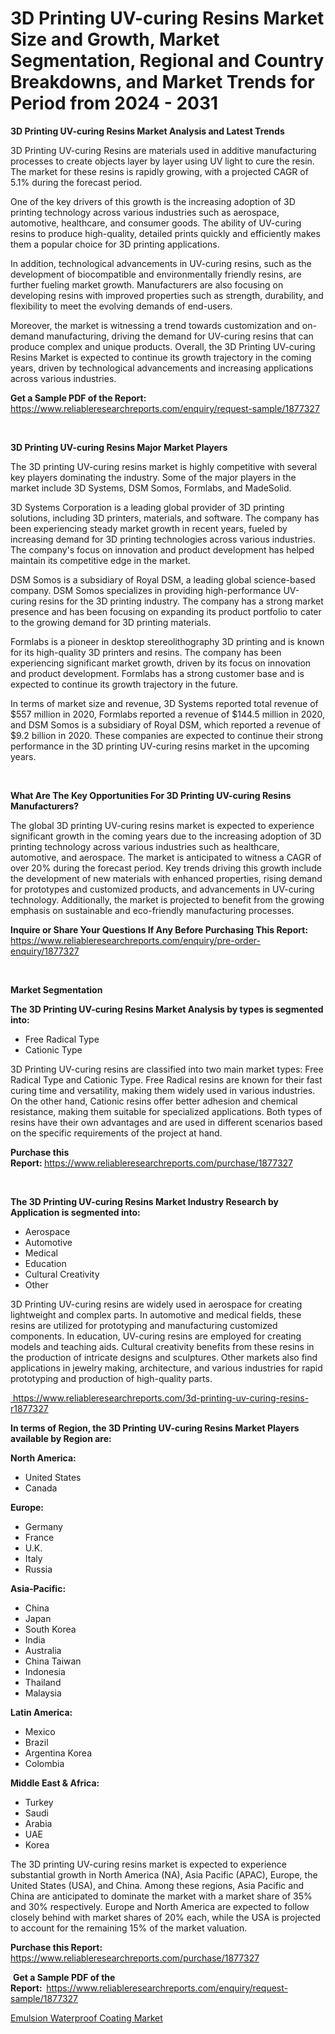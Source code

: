 <p><h1>3D Printing UV-curing Resins Market Size and Growth, Market Segmentation, Regional and Country Breakdowns, and Market Trends for Period from 2024 -  2031</h1></p><p><strong>3D Printing UV-curing Resins Market Analysis and Latest Trends</strong></p>
<p><p>3D Printing UV-curing Resins are materials used in additive manufacturing processes to create objects layer by layer using UV light to cure the resin. The market for these resins is rapidly growing, with a projected CAGR of 5.1% during the forecast period. </p><p>One of the key drivers of this growth is the increasing adoption of 3D printing technology across various industries such as aerospace, automotive, healthcare, and consumer goods. The ability of UV-curing resins to produce high-quality, detailed prints quickly and efficiently makes them a popular choice for 3D printing applications. </p><p>In addition, technological advancements in UV-curing resins, such as the development of biocompatible and environmentally friendly resins, are further fueling market growth. Manufacturers are also focusing on developing resins with improved properties such as strength, durability, and flexibility to meet the evolving demands of end-users.</p><p>Moreover, the market is witnessing a trend towards customization and on-demand manufacturing, driving the demand for UV-curing resins that can produce complex and unique products. Overall, the 3D Printing UV-curing Resins Market is expected to continue its growth trajectory in the coming years, driven by technological advancements and increasing applications across various industries.</p></p>
<p><strong>Get a Sample PDF of the Report:&nbsp;</strong> <a href="https://www.reliableresearchreports.com/enquiry/request-sample/1877327">https://www.reliableresearchreports.com/enquiry/request-sample/1877327</a></p>
<p>&nbsp;</p>
<p><strong>3D Printing UV-curing Resins Major Market Players</strong></p>
<p><p>The 3D printing UV-curing resins market is highly competitive with several key players dominating the industry. Some of the major players in the market include 3D Systems, DSM Somos, Formlabs, and MadeSolid. </p><p>3D Systems Corporation is a leading global provider of 3D printing solutions, including 3D printers, materials, and software. The company has been experiencing steady market growth in recent years, fueled by increasing demand for 3D printing technologies across various industries. The company's focus on innovation and product development has helped maintain its competitive edge in the market.</p><p>DSM Somos is a subsidiary of Royal DSM, a leading global science-based company. DSM Somos specializes in providing high-performance UV-curing resins for the 3D printing industry. The company has a strong market presence and has been focusing on expanding its product portfolio to cater to the growing demand for 3D printing materials.</p><p>Formlabs is a pioneer in desktop stereolithography 3D printing and is known for its high-quality 3D printers and resins. The company has been experiencing significant market growth, driven by its focus on innovation and product development. Formlabs has a strong customer base and is expected to continue its growth trajectory in the future.</p><p>In terms of market size and revenue, 3D Systems reported total revenue of $557 million in 2020, Formlabs reported a revenue of $144.5 million in 2020, and DSM Somos is a subsidiary of Royal DSM, which reported a revenue of $9.2 billion in 2020. These companies are expected to continue their strong performance in the 3D printing UV-curing resins market in the upcoming years.</p></p>
<p>&nbsp;</p>
<p><strong>What Are The Key Opportunities For 3D Printing UV-curing Resins Manufacturers?</strong></p>
<p><p>The global 3D printing UV-curing resins market is expected to experience significant growth in the coming years due to the increasing adoption of 3D printing technology across various industries such as healthcare, automotive, and aerospace. The market is anticipated to witness a CAGR of over 20% during the forecast period. Key trends driving this growth include the development of new materials with enhanced properties, rising demand for prototypes and customized products, and advancements in UV-curing technology. Additionally, the market is projected to benefit from the growing emphasis on sustainable and eco-friendly manufacturing processes.</p></p>
<p><strong>Inquire or Share Your Questions If Any Before Purchasing This Report:</strong> <a href="https://www.reliableresearchreports.com/enquiry/pre-order-enquiry/1877327">https://www.reliableresearchreports.com/enquiry/pre-order-enquiry/1877327</a></p>
<p>&nbsp;</p>
<p><strong>Market Segmentation</strong></p>
<p><strong>The 3D Printing UV-curing Resins Market Analysis by types is segmented into:</strong></p>
<p><ul><li>Free Radical Type</li><li>Cationic Type</li></ul></p>
<p><p>3D Printing UV-curing resins are classified into two main market types: Free Radical Type and Cationic Type. Free Radical resins are known for their fast curing time and versatility, making them widely used in various industries. On the other hand, Cationic resins offer better adhesion and chemical resistance, making them suitable for specialized applications. Both types of resins have their own advantages and are used in different scenarios based on the specific requirements of the project at hand.</p></p>
<p><strong>Purchase this Report:&nbsp;</strong><a href="https://www.reliableresearchreports.com/purchase/1877327">https://www.reliableresearchreports.com/purchase/1877327</a></p>
<p>&nbsp;</p>
<p><strong>The 3D Printing UV-curing Resins Market Industry Research by Application is segmented into:</strong></p>
<p><ul><li>Aerospace</li><li>Automotive</li><li>Medical</li><li>Education</li><li>Cultural Creativity</li><li>Other</li></ul></p>
<p><p>3D Printing UV-curing resins are widely used in aerospace for creating lightweight and complex parts. In automotive and medical fields, these resins are utilized for prototyping and manufacturing customized components. In education, UV-curing resins are employed for creating models and teaching aids. Cultural creativity benefits from these resins in the production of intricate designs and sculptures. Other markets also find applications in jewelry making, architecture, and various industries for rapid prototyping and production of high-quality parts.</p></p>
<p><a href="https://www.reliableresearchreports.com/3d-printing-uv-curing-resins-r1877327">&nbsp;https://www.reliableresearchreports.com/3d-printing-uv-curing-resins-r1877327</a></p>
<p><strong>In terms of Region, the 3D Printing UV-curing Resins Market Players available by Region are:</strong></p>
<p>
    <p> <strong> North America: </strong>
        <ul>
            <li>United States</li>
            <li>Canada</li>
        </ul>
        </p> 
    <p> <strong> Europe: </strong>
        <ul>
            <li>Germany</li>
            <li>France</li>
            <li>U.K.</li>
            <li>Italy</li>
            <li>Russia</li>
        </ul>
        </p> 
    <p> <strong> Asia-Pacific: </strong>
        <ul>
            <li>China</li>
            <li>Japan</li>
            <li>South Korea</li>
            <li>India</li>
            <li>Australia</li>
            <li>China Taiwan</li>
            <li>Indonesia</li>
            <li>Thailand</li>
            <li>Malaysia</li>
        </ul>
        </p> 
    <p> <strong> Latin America: </strong>
        <ul>
            <li>Mexico</li>
            <li>Brazil</li>
            <li>Argentina Korea</li>
            <li>Colombia</li>
        </ul>
        </p> 
    <p> <strong> Middle East & Africa: </strong>
        <ul>
            <li>Turkey</li>
            <li>Saudi</li>
            <li>Arabia</li>
            <li>UAE</li>
            <li>Korea</li>
        </ul>
    </p>
    </p>
<p><p>The 3D printing UV-curing resins market is expected to experience substantial growth in North America (NA), Asia Pacific (APAC), Europe, the United States (USA), and China. Among these regions, Asia Pacific and China are anticipated to dominate the market with a market share of 35% and 30% respectively. Europe and North America are expected to follow closely behind with market shares of 20% each, while the USA is projected to account for the remaining 15% of the market valuation.</p></p>
<p><strong>Purchase this Report: </strong><a href="https://www.reliableresearchreports.com/purchase/1877327">https://www.reliableresearchreports.com/purchase/1877327</a></p>
<p>&nbsp;<strong>Get a Sample PDF of the Report:&nbsp;&nbsp;</strong><a href="https://www.reliableresearchreports.com/enquiry/request-sample/1877327">https://www.reliableresearchreports.com/enquiry/request-sample/1877327</a></p>
<p><strong></strong></p>
<p><p><a href="https://github.com/LiamKanenood/Market-Research-Report-List-1/blob/main/emulsion-waterproof-coating-market.md">Emulsion Waterproof Coating Market</a></p></p>